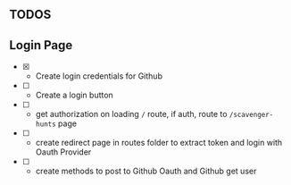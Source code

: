 ## TODOS

## Login Page

- [x] - Create login credentials for Github
- [ ] - Create a login button
- [ ] - get authorization on loading `/` route, if auth, route to `/scavenger-hunts` page
- [ ] - create redirect page in routes folder to extract token and login with Oauth Provider
- [ ] - create methods to post to Github Oauth and Github get user
